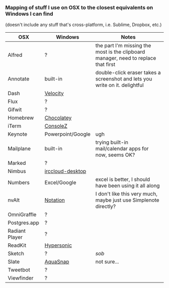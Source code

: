 ### Mapping of stuff I use on OSX to the closest equivalents on Windows I can find

(doesn't include any stuff that's cross-platform, i.e. Sublime, Dropbox, etc.)

OSX | Windows | Notes 
---- | --- | ---
Alfred | ? | the part I'm missing the most is the clipboard manager, need to replace that first
Annotate | built-in | double-click eraser takes a screenshot and lets you write on it. delightful
Dash | [Velocity](http://velocity.silverlakesoftware.com/)
Flux | ?
Gifwit | ?
Homebrew | [Chocolatey](https://chocolatey.org)
iTerm | [ConsoleZ](https://github.com/cbucher/console)
Keynote | Powerpoint/Google | ugh
Mailplane | built-in | trying built-in mail/calendar apps for now, seems OK?
Marked | ? 
Nimbus | [irccloud-desktop](https://github.com/irccloud/irccloud-desktop)
Numbers | Excel/Google | excel is better, I should have been using it all along
nvAlt | [Notation](http://getnotation.com/) | I don't like this very much, maybe just use Simplenote directly?
OmniGraffle | ?
Postgres.app | ?
Radiant Player | ?
ReadKit | [Hypersonic](https://www.microsoft.com/en-us/store/p/hypersonic/9nblggh5wnb6)
Sketch | ? | *sob*
Slate | [AquaSnap](http://www.nurgo-software.com/products/aquasnap) | not sure...
Tweetbot | ?
Viewfinder | ?
